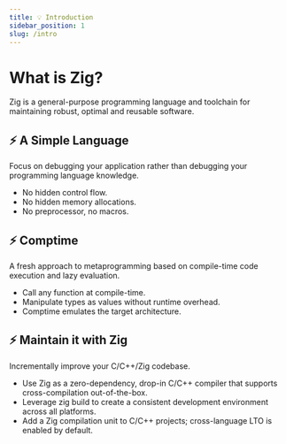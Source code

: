 ```yaml
---
title: 💡 Introduction
sidebar_position: 1
slug: /intro
---
```


# What is Zig?

Zig is a general-purpose programming language and toolchain for maintaining robust, optimal and reusable software.

## ⚡ A Simple Language

Focus on debugging your application rather than debugging your programming language knowledge.

* No hidden control flow.
* No hidden memory allocations.
* No preprocessor, no macros.

## ⚡ Comptime

A fresh approach to metaprogramming based on compile-time code execution and lazy evaluation.

* Call any function at compile-time.
* Manipulate types as values without runtime overhead.
* Comptime emulates the target architecture.

## ⚡ Maintain it with Zig

Incrementally improve your C/C++/Zig codebase.

* Use Zig as a zero-dependency, drop-in C/C++ compiler that supports cross-compilation out-of-the-box.
* Leverage zig build to create a consistent development environment across all platforms.
* Add a Zig compilation unit to C/C++ projects; cross-language LTO is enabled by default.